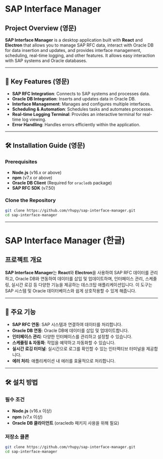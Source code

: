 # SAP Interface Manager

## Project Overview (영문)

**SAP Interface Manager** is a desktop application built with **React** and **Electron** that allows you to manage SAP RFC data, interact with Oracle DB for data insertion and updates, and provides interface management, scheduling, real-time logging, and other features. It allows easy interaction with SAP systems and Oracle databases.

---

## 🚀 Key Features (영문)

- **SAP RFC Integration**: Connects to SAP systems and processes data.
- **Oracle DB Integration**: Inserts and updates data in Oracle DB.
- **Interface Management**: Manages and configures multiple interfaces.
- **Scheduling & Automation**: Schedules tasks and automates processes.
- **Real-time Logging Terminal**: Provides an interactive terminal for real-time log viewing.
- **Error Handling**: Handles errors efficiently within the application.

---

## 🛠️ Installation Guide (영문)

### Prerequisites

- **Node.js** (v16.x or above)
- **npm** (v7.x or above)
- **Oracle DB Client** (Required for `oracledb` package)
- **SAP RFC SDK** (v7.50)

### Clone the Repository

```bash
git clone https://github.com/rhupy/sap-interface-manager.git
cd sap-interface-manager
```

---

# SAP Interface Manager (한글)

## 프로젝트 개요
**SAP Interface Manager**는 **React**와 **Electron**을 사용하여 SAP RFC 데이터를 관리하고, Oracle DB와 연동하여 데이터를 삽입 및 업데이트하며, 인터페이스 관리, 스케줄링, 실시간 로깅 등 다양한 기능을 제공하는 데스크탑 애플리케이션입니다. 이 도구는 SAP 시스템 및 Oracle 데이터베이스와 쉽게 상호작용할 수 있게 해줍니다.

---

## 🚀 주요 기능
- **SAP RFC 연동**: SAP 시스템과 연결하여 데이터를 처리합니다.
- **Oracle DB 연동**: Oracle DB에 데이터를 삽입 및 업데이트합니다.
- **인터페이스 관리**: 다양한 인터페이스를 관리하고 설정할 수 있습니다.
- **스케줄링 & 자동화**: 작업을 예약하고 자동화할 수 있습니다.
- **실시간 로깅 터미널**: 실시간으로 로그를 확인할 수 있는 인터랙티브 터미널을 제공합니다.
- **에러 처리**: 애플리케이션 내 에러를 효율적으로 처리합니다.

---

## 🛠️ 설치 방법

### 필수 조건

- **Node.js** (v16.x 이상)
- **npm** (v7.x 이상)
- **Oracle DB 클라이언트** (oracledb 패키지 사용을 위해 필요)

### 저장소 클론

```bash
git clone https://github.com/rhupy/sap-interface-manager.git
cd sap-interface-manager

